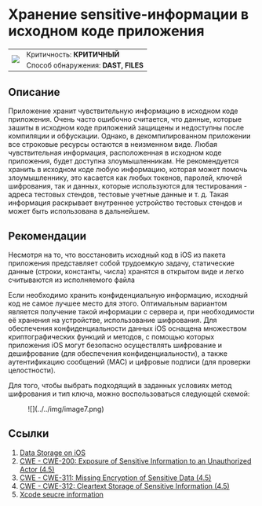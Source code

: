 # Хранение sensitive-информации в исходном коде приложения

<table class='noborder'>
    <colgroup>
      <col/>
      <col/>
    </colgroup>
    <tbody>
      <tr>
        <td rowspan="2"><img src="../../../img/defekt_kritichnyj.png"/></td>
        <td>Критичность:<strong> КРИТИЧНЫЙ</strong></td>
      </tr>
      <tr>
        <td>Способ обнаружения:<strong> DAST, FILES</strong></td>
      </tr>
    </tbody>
</table>

## Описание

Приложение хранит чувствительную информацию в исходном коде приложения. Очень часто ошибочно считается, что данные, которые зашиты в исходном коде приложений защищены и недоступны после компиляции и обфускации. Однако, в декомпилированном приложении все строковые ресурсы остаются в неизменном виде. Любая чувствительная информация, расположенная в исходном коде приложения, будет доступна злоумышленникам. Не рекомендуется хранить в исходном коде любую информацию, которая может помочь злоумышленнику, это касается как любых токенов, паролей, ключей шифрования, так и данных, которые используются для тестирования - адреса тестовых стендов, тестовые учетные данные и т. д. Такая информация раскрывает внутреннее устройство тестовых стендов и может быть использована в дальнейшем.

## Рекомендации

Несмотря на то, что восстановить исходный код в iOS из пакета приложения представляет собой трудоемкую задачу, статические данные (строки, константы, числа) хранятся в открытом виде и легко считываются из исполняемого файла

Если необходимо хранить конфиденциальную информацию, исходный код не самое лучшее место для этого. Оптимальным вариантом является получение такой информации с сервера и, при необходимости её хранения на устройстве, использование шифрования. Для обеспечения конфиденциальности данных iOS оснащена множеством криптографических функций и методов, с помощью которых приложения iOS могут безопасно осуществлять шифрование и дешифрование (для обеспечения конфиденциальности), а также аутентификацию сообщений (MAC) и цифровые подписи (для проверки целостности).

Для того, чтобы выбрать подходящий в заданных условиях метод шифрования и тип ключа, можно воспользоваться следующей схемой:

<figure markdown>
![](../../img/image7.png)
</figure>

## Ссылки

1. [Data Storage on iOS](https://mobile-security.gitbook.io/mobile-security-testing-guide/ios-testing-guide/0x06d-testing-data-storage)
2. [CWE - CWE-200: Exposure of Sensitive Information to an Unauthorized Actor (4.5)](https://cwe.mitre.org/data/definitions/200.html)
3. [CWE - CWE-311: Missing Encryption of Sensitive Data (4.5)](https://cwe.mitre.org/data/definitions/311.html)
4. [CWE - CWE-312: Cleartext Storage of Sensitive Information (4.5)](https://cwe.mitre.org/data/definitions/312)
5. [Xcode seucre information](https://faun.pub/secure-coding-how-to-protect-your-secure-information-in-xcode-project-60c75258f576)